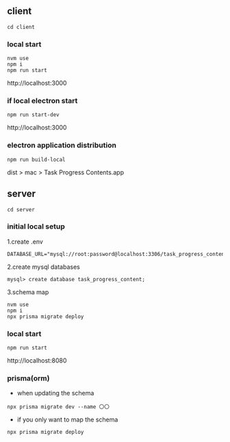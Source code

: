 ## client

```
cd client
```

### local start

```
nvm use
npm i
npm run start
```

http://localhost:3000

### if local electron start

```
npm run start-dev
```

http://localhost:3000

### electron application distribution

```
npm run build-local
```

dist > mac > Task Progress Contents.app

## server

```
cd server
```

### initial local setup

1.create .env

```
DATABASE_URL="mysql://root:password@localhost:3306/task_progress_content"
```

2.create mysql databases

```
mysql> create database task_progress_content;
```

3.schema map

```
nvm use
npm i
npx prisma migrate deploy
```

### local start

```
npm run start
```

http://localhost:8080

### prisma(orm)

- when updating the schema

```
npx prisma migrate dev --name 〇〇
```

- if you only want to map the schema

```
npx prisma migrate deploy
```
